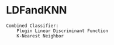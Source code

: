 # LDFandKNN
```
Combined Classifier:
    Plugin Linear Discriminant Function
    K-Nearest Neighbor
```